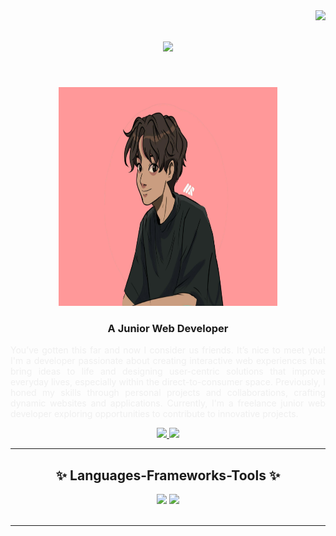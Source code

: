 <img align="right" src="https://visitor-badge.laobi.icu/badge?page_id=Synx002.Synx002" />

<h1 align="center">
  <img src="https://readme-typing-svg.herokuapp.com/?font=Righteous&size=35&center=true&vCenter=true&width=500&height=70&duration=3000&lines=Hi+👋;if+you+reading+this;call+me+Syam!;&color=FF9899" />
</h1>
<br/>

<div align="center">
 
<p align="center">
    <img src="https://github.com/Synx002/Synx002/blob/main/synx_landscape.png?raw=true" alt="Junior Web Developer" style="max-width: 350px; height: 350px;">
</p>

 </div>
 
<div align="center"> 
  <h3 align="center">A Junior Web Developer</h3>
  <p align="justify">
    <font color="#EFEFEF">
        You’ve gotten this far and now I consider us friends. It’s nice to meet you! I'm a developer passionate about creating interactive web experiences that bring ideas to life and designing user-centric solutions that improve everyday lives, especially within the direct-to-consumer space. Previously, I honed my skills through personal projects and collaborations, crafting dynamic websites and applications. Currently, I'm a freelance junior web developer exploring opportunities to contribute to innovative projects.
    </font>
  </p>

  <a href="mailto:mosyam0202@gmail.com">
    <img src="https://img.shields.io/badge/Gmail-333333?style=for-the-badge&logo=gmail&logoColor=red" />
  </a>
  <a href="https://linkedin.com/in/mohammadsyam" target="_blank">
    <img src="https://img.shields.io/badge/LinkedIn-0077B5?style=for-the-badge&logo=linkedin&logoColor=white" target="_blank" />
  </a>
</div>

 <hr/>
 
<h2 align="center">✨ Languages-Frameworks-Tools ✨</h2>

<div align="center">
    <img src="https://skillicons.dev/icons?i=react,vue,bootstrap,html,css,vscode,github,figma,tailwind,git" />
    <img src="https://skillicons.dev/icons?i=nodejs,python,javascript,c,mysql,php" /><br>
</div>

<br/>
<hr/>
